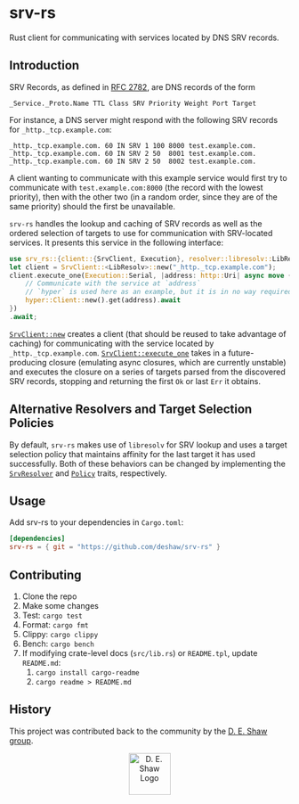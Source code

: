# srv-rs

Rust client for communicating with services located by DNS SRV records.

## Introduction

SRV Records, as defined in [RFC 2782](https://tools.ietf.org/html/rfc2782),
are DNS records of the form

`_Service._Proto.Name TTL Class SRV Priority Weight Port Target`

For instance, a DNS server might respond with the following SRV records for
`_http._tcp.example.com`:

```
_http._tcp.example.com. 60 IN SRV 1 100 8000 test.example.com.
_http._tcp.example.com. 60 IN SRV 2 50  8001 test.example.com.
_http._tcp.example.com. 60 IN SRV 2 50  8002 test.example.com.
```

A client wanting to communicate with this example service would first try to
communicate with `test.example.com:8000` (the record with the lowest
priority), then with the other two (in a random order, since they are of the
same priority) should the first be unavailable.

`srv-rs` handles the lookup and caching of SRV records as well as the ordered
selection of targets to use for communication with SRV-located services.
It presents this service in the following interface:

```rust
use srv_rs::{client::{SrvClient, Execution}, resolver::libresolv::LibResolv};
let client = SrvClient::<LibResolv>::new("_http._tcp.example.com");
client.execute_one(Execution::Serial, |address: http::Uri| async move {
    // Communicate with the service at `address`
    // `hyper` is used here as an example, but it is in no way required
    hyper::Client::new().get(address).await
})
.await;
```

[`SrvClient::new`] creates a client (that should be reused to take advantage of
caching) for communicating with the service located by `_http._tcp.example.com`.
[`SrvClient::execute_one`] takes in a future-producing closure (emulating async
closures, which are currently unstable) and executes the closure on a series of
targets parsed from the discovered SRV records, stopping and returning the
first `Ok` or last `Err` it obtains.

## Alternative Resolvers and Target Selection Policies

By default, `srv-rs` makes use of `libresolv` for SRV lookup and uses a
target selection policy that maintains affinity for the last target it has used
successfully. Both of these behaviors can be changed by implementing the
[`SrvResolver`] and [`Policy`] traits, respectively.

[`SrvClient::new`]: client/struct.SrvClient.html#method.new
[`SrvClient::execute_one`]: client/struct.SrvClient.html#method.execute_one
[`SrvResolver`]: resolver/trait.SrvResolver.html
[`Policy`]: client/policy/trait.Policy.html

## Usage

Add srv-rs to your dependencies in `Cargo.toml`:

```toml
[dependencies]
srv-rs = { git = "https://github.com/deshaw/srv-rs" }
```

## Contributing

1. Clone the repo
2. Make some changes
3. Test: `cargo test`
4. Format: `cargo fmt`
5. Clippy: `cargo clippy`
6. Bench: `cargo bench`
7. If modifying crate-level docs (`src/lib.rs`) or `README.tpl`, update `README.md`:
    1. `cargo install cargo-readme`
    2. `cargo readme > README.md`

## History

This project was contributed back to the community by the [D. E. Shaw group](https://www.deshaw.com/).

<p align="center">
    <a href="https://www.deshaw.com">
       <img src="https://www.deshaw.com/assets/logos/black_logo_417x125.png" alt="D. E. Shaw Logo" height="75" >
    </a>
</p>
